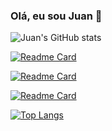 
### Olá, eu sou Juan 👋

![Juan's GitHub stats](https://github-readme-stats.vercel.app/api?username=jotape27&show_icons=true&theme=dracula)

[![Readme Card](https://github-readme-stats.vercel.app/api/pin/?username=jotape27&theme=dracula&repo=plano)](https://github.com/jotape27/plano)

[![Readme Card](https://github-readme-stats.vercel.app/api/pin/?username=jotape27&theme=dracula&repo=Galeria)](https://github.com/jotape27/Galeria)

[![Readme Card](https://github-readme-stats.vercel.app/api/pin/?username=jotape27&theme=dracula&repo=GaleriaPublica)](https://github.com/jotape27/GaleriaPublica)

[![Top Langs](https://github-readme-stats.vercel.app/api/top-langs/?username=jotape27&theme=dracula&hide=hack&layout=compact)](https://github.com/jotape27/plano)


